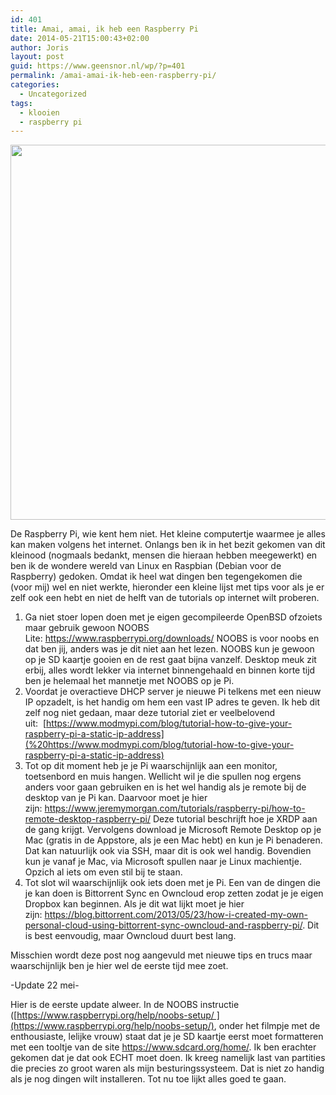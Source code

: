 ```yaml
---
id: 401
title: Amai, amai, ik heb een Raspberry Pi
date: 2014-05-21T15:00:43+02:00
author: Joris
layout: post
guid: https://www.geensnor.nl/wp/?p=401
permalink: /amai-amai-ik-heb-een-raspberry-pi/
categories:
  - Uncategorized
tags:
  - klooien
  - raspberry pi
---
```

<img class="alignnone" src="https://upload.wikimedia.org/wikipedia/commons/4/45/Raspberry_Pi_-_Model_A.jpg" alt="" width="600" height="600" />

De Raspberry Pi, wie kent hem niet. Het kleine computertje waarmee je alles kan maken volgens het internet. Onlangs ben ik in het bezit gekomen van dit kleinood (nogmaals bedankt, mensen die hieraan hebben meegewerkt) en ben ik de wondere wereld van Linux en Raspbian (Debian voor de Raspberry) gedoken. Omdat ik heel wat dingen ben tegengekomen die (voor mij) wel en niet werkte, hieronder een kleine lijst met tips voor als je er zelf ook een hebt en niet de helft van de tutorials op internet wilt proberen.

  1. Ga niet stoer lopen doen met je eigen gecompileerde OpenBSD ofzoiets maar gebruik gewoon NOOBS Lite: <https://www.raspberrypi.org/downloads/> NOOBS is voor noobs en dat ben jij, anders was je dit niet aan het lezen. NOOBS kun je gewoon op je SD kaartje gooien en de rest gaat bijna vanzelf. Desktop meuk zit erbij, alles wordt lekker via internet binnengehaald en binnen korte tijd ben je helemaal het mannetje met NOOBS op je Pi.
  2. Voordat je overactieve DHCP server je nieuwe Pi telkens met een nieuw IP opzadelt, is het handig om hem een vast IP adres te geven. Ik heb dit zelf nog niet gedaan, maar deze tutorial ziet er veelbelovend uit:  [https://www.modmypi.com/blog/tutorial-how-to-give-your-raspberry-pi-a-static-ip-address](%20https://www.modmypi.com/blog/tutorial-how-to-give-your-raspberry-pi-a-static-ip-address)
  3. Tot op dit moment heb je je Pi waarschijnlijk aan een monitor, toetsenbord en muis hangen. Wellicht wil je die spullen nog ergens anders voor gaan gebruiken en is het wel handig als je remote bij de desktop van je Pi kan. Daarvoor moet je hier zijn: <https://www.jeremymorgan.com/tutorials/raspberry-pi/how-to-remote-desktop-raspberry-pi/> Deze tutorial beschrijft hoe je XRDP aan de gang krijgt. Vervolgens download je Microsoft Remote Desktop op je Mac (gratis in de Appstore, als je een Mac hebt) en kun je Pi benaderen. Dat kan natuurlijk ook via SSH, maar dit is ook wel handig. Bovendien kun je vanaf je Mac, via Microsoft spullen naar je Linux machientje. Opzich al iets om even stil bij te staan.
  4. Tot slot wil waarschijnlijk ook iets doen met je Pi. Een van de dingen die je kan doen is Bittorrent Sync en Owncloud erop zetten zodat je je eigen Dropbox kan beginnen. Als je dit wat lijkt moet je hier zijn: <https://blog.bittorrent.com/2013/05/23/how-i-created-my-own-personal-cloud-using-bittorrent-sync-owncloud-and-raspberry-pi/>. Dit is best eenvoudig, maar Owncloud duurt best lang.

Misschien wordt deze post nog aangevuld met nieuwe tips en trucs maar waarschijnlijk ben je hier wel de eerste tijd mee zoet.

-Update 22 mei-

Hier is de eerste update alweer. In de NOOBS instructie ([https://www.raspberrypi.org/help/noobs-setup/ ](https://www.raspberrypi.org/help/noobs-setup/), onder het filmpje met de enthousiaste, lelijke vrouw) staat dat je je SD kaartje eerst moet formatteren met een tooltje van de site <https://www.sdcard.org/home/>. Ik ben erachter gekomen dat je dat ook ECHT moet doen. Ik kreeg namelijk last van partities die precies zo groot waren als mijn besturingssysteem. Dat is niet zo handig als je nog dingen wilt installeren. Tot nu toe lijkt alles goed te gaan.